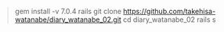 >gem install -v 7.0.4 rails
>git clone https://github.com/takehisa-watanabe/diary_watanabe_02.git
>cd diary_watanabe_02
>rails s
